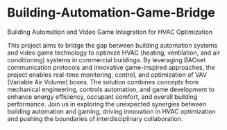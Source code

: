 # Building-Automation-Game-Bridge
Building Automation and Video Game Integration for HVAC Optimization

This project aims to bridge the gap between building automation systems and video game technology to optimize HVAC (heating, ventilation, and air conditioning) systems in commercial buildings. By leveraging BACnet communication protocols and innovative game-inspired approaches, the project enables real-time monitoring, control, and optimization of VAV (Variable Air Volume) boxes. The solution combines concepts from mechanical engineering, controls automation, and game development to enhance energy efficiency, occupant comfort, and overall building performance. Join us in exploring the unexpected synergies between building automation and gaming, driving innovation in HVAC optimization and pushing the boundaries of interdisciplinary collaboration.
